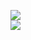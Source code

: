[![](https://img.shields.io/badge/Made%20With-Github%20Spray-lightgrey.svg?style=for-the-badge&logo=github)](https://github.com/Annihil/github-spray#19124)  
[![](https://i.imgur.com/2DrTn0Z.gif)](https://github.com/Annihil/github-spray)